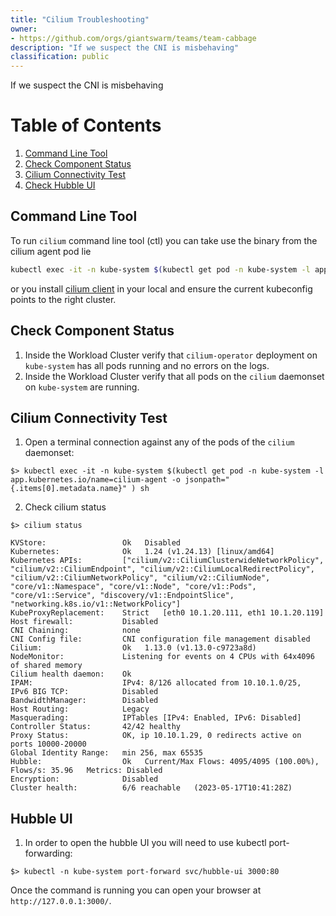 ```yaml
---
title: "Cilium Troubleshooting"
owner:
- https://github.com/orgs/giantswarm/teams/team-cabbage
description: "If we suspect the CNI is misbehaving"
classification: public
---
```


If we suspect the CNI is misbehaving

# Table of Contents
1. [Command Line Tool](#command-line-tool)
1. [Check Component Status](#check-component-status)
1. [Cilium Connectivity Test](#cilium-connectivity-test)
1. [Check Hubble UI](#hubble-ui)

## Command Line Tool

To run `cilium` command line tool (ctl) you can take use the binary from the cilium agent pod lie

```bash
kubectl exec -it -n kube-system $(kubectl get pod -n kube-system -l app.kubernetes.io/name=cilium-agent -o jsonpath="{.items[0].metadata.name}" ) sh
```

or you install [cilium client](https://docs.cilium.io/en/stable/gettingstarted/k8s-install-default/#install-the-cilium-cli) in your local and ensure the current kubeconfig points to the right cluster.

## Check Component Status

1) Inside the Workload Cluster verify that `cilium-operator` deployment on `kube-system` has all pods running and no errors on the logs.
2) Inside the Workload Cluster verify that all pods on the `cilium` daemonset on `kube-system` are running.

## Cilium Connectivity Test

1) Open a terminal connection against any of the pods of the `cilium` daemonset:

```
$> kubectl exec -it -n kube-system $(kubectl get pod -n kube-system -l app.kubernetes.io/name=cilium-agent -o jsonpath="{.items[0].metadata.name}" ) sh
```

2) Check cilium status

```
$> cilium status

KVStore:                 Ok   Disabled
Kubernetes:              Ok   1.24 (v1.24.13) [linux/amd64]
Kubernetes APIs:         ["cilium/v2::CiliumClusterwideNetworkPolicy", "cilium/v2::CiliumEndpoint", "cilium/v2::CiliumLocalRedirectPolicy", "cilium/v2::CiliumNetworkPolicy", "cilium/v2::CiliumNode", "core/v1::Namespace", "core/v1::Node", "core/v1::Pods", "core/v1::Service", "discovery/v1::EndpointSlice", "networking.k8s.io/v1::NetworkPolicy"]
KubeProxyReplacement:    Strict   [eth0 10.1.20.111, eth1 10.1.20.119]
Host firewall:           Disabled
CNI Chaining:            none
CNI Config file:         CNI configuration file management disabled
Cilium:                  Ok   1.13.0 (v1.13.0-c9723a8d)
NodeMonitor:             Listening for events on 4 CPUs with 64x4096 of shared memory
Cilium health daemon:    Ok
IPAM:                    IPv4: 8/126 allocated from 10.10.1.0/25,
IPv6 BIG TCP:            Disabled
BandwidthManager:        Disabled
Host Routing:            Legacy
Masquerading:            IPTables [IPv4: Enabled, IPv6: Disabled]
Controller Status:       42/42 healthy
Proxy Status:            OK, ip 10.10.1.29, 0 redirects active on ports 10000-20000
Global Identity Range:   min 256, max 65535
Hubble:                  Ok   Current/Max Flows: 4095/4095 (100.00%), Flows/s: 35.96   Metrics: Disabled
Encryption:              Disabled
Cluster health:          6/6 reachable   (2023-05-17T10:41:28Z)
```

## Hubble UI

1) In order to open the hubble UI you will need to use kubectl port-forwarding:

```
$> kubectl -n kube-system port-forward svc/hubble-ui 3000:80
```

Once the command is running you can open your browser at `http://127.0.0.1:3000/`.
